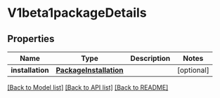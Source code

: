 # V1beta1packageDetails

## Properties
Name | Type | Description | Notes
------------ | ------------- | ------------- | -------------
**installation** | [**PackageInstallation**](PackageInstallation.md) |  | [optional] 

[[Back to Model list]](../README.md#documentation-for-models) [[Back to API list]](../README.md#documentation-for-api-endpoints) [[Back to README]](../README.md)

